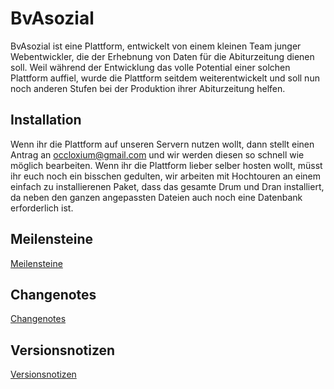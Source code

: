 # BvAsozial
BvAsozial ist eine Plattform, entwickelt von einem kleinen Team junger Webentwickler, die der Erhebnung von Daten für die Abiturzeitung dienen soll.
Weil während der Entwicklung das volle Potential einer solchen Plattform auffiel, wurde die Plattform seitdem weiterentwickelt und soll nun noch anderen
Stufen bei der Produktion ihrer Abiturzeitung helfen.

## Installation
Wenn ihr die Plattform auf unseren Servern nutzen wollt, dann stellt einen Antrag an occloxium@gmail.com und wir werden diesen so schnell wie möglich bearbeiten.
Wenn ihr die Plattform lieber selber hosten wollt, müsst ihr euch noch ein bisschen gedulten, wir arbeiten mit Hochtouren an einem einfach zu installierenen Paket, dass das gesamte Drum und Dran installiert, da neben den ganzen angepassten Dateien auch noch eine Datenbank erforderlich ist.

## Meilensteine

[Meilensteine](milestones.md)

## Changenotes

[Changenotes](changenotes.md)

## Versionsnotizen

[Versionsnotizen](version-notes.md)
